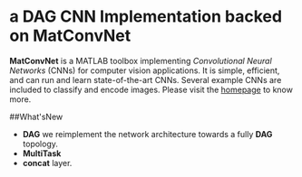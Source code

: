 # a DAG CNN Implementation backed on MatConvNet

**MatConvNet** is a MATLAB toolbox implementing *Convolutional Neural
Networks* (CNNs) for computer vision applications. It is simple,
efficient, and can run and learn state-of-the-art CNNs. Several
example CNNs are included to classify and encode images. Please visit
the [homepage](http://www.vlfeat.org/matconvnet) to know more.

##What'sNew
+ **DAG** we reimplement the network architecture towards a fully **DAG** topology.
+ **MultiTask** 
+ **concat** layer.  
